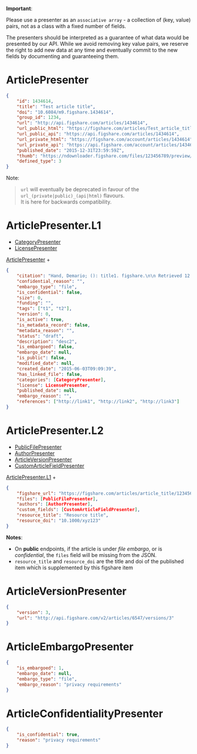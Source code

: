 **Important**:

Please use a presenter as an `associative array` - a collection of (key, value) pairs,
not as a class with a fixed number of fields.

The presenters should be interpreted as a guarantee of what data would be presented by our API.
While we avoid removing key value pairs, we reserve the right to add new data at any time and
eventually commit to the new fields by documenting and guaranteeing them.


# ArticlePresenter

```json
{
    "id": 1434614,
    "title": "Test article title",
    "doi": "10.6084/m9.figshare.1434614",
    "group_id": 1234,
    "url": "http://api.figshare.com/articles/1434614",
    "url_public_html": "https://figshare.com/articles/Test_article_title/1434614",
    "url_public_api": "https://api.figshare.com/articles/1434614",
    "url_private_html": "https://figshare.com/account/articles/1434614",
    "url_private_api": "https://api.figshare.com/account/articles/1434614",
    "published_date": "2015-12-31T23:59:59Z",
    "thumb": "https://ndownloader.figshare.com/files/123456789/preview/12345678/thumb.png",
    "defined_type": 3
}
```

Note:
> `url` will eventually be deprecated in favour of the `url_(private|public)_(api|html)` flavours.  
> It is here for backwards compatibility.


# ArticlePresenter.L1

* [CategoryPresenter](category.md#categorypresenter)
* [LicensePresenter](license.md#licensepresenter)

[ArticlePresenter](article.md#articlepresenter) +
```json
{
    "citation": "Hand, Demario; (): title1. figshare.\n\n Retrieved 12:32, Jun 03, 2015 (GMT)",
    "confidential_reason": "",
    "embargo_type": "file",
    "is_confidential": false,
    "size": 0,
    "funding": "",
    "tags": ["t1", "t2"],
    "version": 0,
    "is_active": true,
    "is_metadata_record": false,
    "metadata_reason": "",
    "status": "draft",
    "description": "desc2",
    "is_embargoed": false,
    "embargo_date": null,
    "is_public": false,
    "modified_date": null,
    "created_date": "2015-06-03T09:09:39",
    "has_linked_file": false,
    "categories": [CategoryPresenter],
    "license": LicensePresenter,
    "published_date": null,
    "embargo_reason": "",
    "references": ["http://link1", "http://link2", "http://link3"]
}
```


# ArticlePresenter.L2

* [PublicFilePresenter](file.md#publicfilepresenter)
* [AuthorPresenter](author.md#authorpresenter)
* [ArticleVersionPresenter](article.md#articleversionpresenter)
* [CustomArticleFieldPresenter](custom_field.md#customarticlefieldpresenter)

[ArticlePresenter.L1](article.md#articlepresenterl1) +
```json
{
    "figshare_url": "https://figshare.com/articles/article_title/123456789",
    "files": [PublicFilePresenter],
    "authors": [AuthorPresenter],
    "custom_fields": [CustomArticleFieldPresenter],
    "resource_title": "Resource title",
    "resource_doi": "10.1000/xyz123"
}
```

**Notes**:
* On **public** endpoints, if the article is under *file embargo*, or is *confidential*, the `files` field will be missing from the JSON.
* `resource_title` and `resource_doi` are the title and doi of the published item which is supplemented by this figshare item

# ArticleVersionPresenter

```json
{
    "version": 3,
    "url": "http://api.figshare.com/v2/articles/6547/versions/3"
}
```


# ArticleEmbargoPresenter

```json
{
    "is_embargoed": 1,
    "embargo_date": null,
    "embargo_type": "file",
    "embargo_reason": "privacy requirements"
}
```


# ArticleConfidentialityPresenter

```json
{
    "is_confidential": true,
    "reason": "privacy requirements"
}
```
